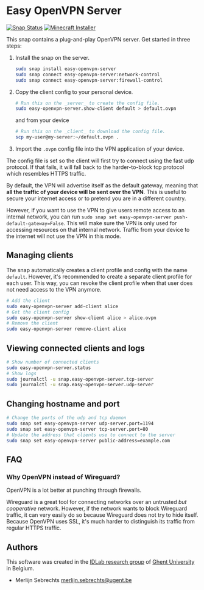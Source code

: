 # Easy OpenVPN Server

[![Snap Status](https://build.snapcraft.io/badge/IBCNServices/easy-openvpn-server.svg)](https://build.snapcraft.io/user/IBCNServices/easy-openvpn-server) [![Minecraft Installer](https://snapcraft.io/easy-openvpn-server/badge.svg)](https://snapcraft.io/easy-openvpn-server)

This snap contains a plug-and-play OpenVPN server. Get started in three steps:

1. Install the snap on the server.

   ```bash
   sudo snap install easy-openvpn-server
   sudo snap connect easy-openvpn-server:network-control
   sudo snap connect easy-openvpn-server:firewall-control
   ```

2. Copy the client config to your personal device.

   ```bash
   # Run this on the _server_ to create the config file.
   sudo easy-openvpn-server.show-client default > default.ovpn
   ```

   and from your device

   ```bash
   # Run this on the _client_ to download the config file.
   scp my-user@my-server:~/default.ovpn .
   ```

3. Import the `.ovpn` config file into the VPN application of your device.

The config file is set so the client will first try to connect using the fast udp protocol. If that fails, it will fall back to the harder-to-block tcp protocol which resembles HTTPS traffic.

By default, the VPN will advertise itself as the default gateway, meaning that **all the traffic of your device will be sent over the VPN**. This is useful to secure your internet access or to pretend you are in a different country.

However, if you want to use the VPN to give users remote access to an internal network, you can run `sudo snap set easy-openvpn-server push-default-gateway=False`. This will make sure the VPN is only used for accessing resources on that internal network. Traffic from your device to the internet will not use the VPN in this mode.

## Managing clients

The snap automatically creates a client profile and config with the name `default`. However, it's recommended to create a separate client profile for each user. This way, you can revoke the client profile when that user does not need access to the VPN anymore.

```bash
# Add the client
sudo easy-openvpn-server add-client alice
# Get the client config
sudo easy-openvpn-server show-client alice > alice.ovpn
# Remove the client
sudo easy-openvpn-server remove-client alice
```

## Viewing connected clients and logs

```bash
# Show number of connected clients
sudo easy-openvpn-server.status
# Show logs
sudo journalctl -u snap.easy-openvpn-server.tcp-server
sudo journalctl -u snap.easy-openvpn-server.udp-server
```

## Changing hostname and port

```bash
# Change the ports of the udp and tcp daemon
sudo snap set easy-openvpn-server udp-server.port=1194
sudo snap set easy-openvpn-server tcp-server.port=80
# Update the address that clients use to connect to the server
sudo snap set easy-openvpn-server public-address=example.com
```

## FAQ

### Why OpenVPN instead of Wireguard?

OpenVPN is a lot better at punching through firewalls.

Wireguard is a great tool for connecting networks over an untrusted *but cooperative* network. However, if the network wants to block Wireguard traffic, it can very easily do so because Wireguard does not try to hide itself. Because OpenVPN uses SSL, it's much harder to distinguish its traffic from regular HTTPS traffic.



## Authors

This software was created in the [IDLab research group](https://idlab.technology/) of [Ghent University](https://www.ugent.be/en) in Belgium.

* Merlijn Sebrechts <merlijn.sebrechts@ugent.be>
